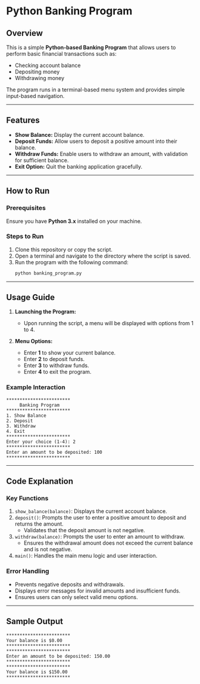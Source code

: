 # Python Banking Program

## Overview
This is a simple **Python-based Banking Program** that allows users to perform basic financial transactions such as:
- Checking account balance
- Depositing money
- Withdrawing money

The program runs in a terminal-based menu system and provides simple input-based navigation.

---
## Features
- **Show Balance:** Display the current account balance.
- **Deposit Funds:** Allow users to deposit a positive amount into their balance.
- **Withdraw Funds:** Enable users to withdraw an amount, with validation for sufficient balance.
- **Exit Option:** Quit the banking application gracefully.

---
## How to Run
### Prerequisites
Ensure you have **Python 3.x** installed on your machine.

### Steps to Run
1. Clone this repository or copy the script.
2. Open a terminal and navigate to the directory where the script is saved.
3. Run the program with the following command:
   ```bash
   python banking_program.py
   ```

---
## Usage Guide
1. **Launching the Program:**
   - Upon running the script, a menu will be displayed with options from 1 to 4.

2. **Menu Options:**
   - Enter **1** to show your current balance.
   - Enter **2** to deposit funds.
   - Enter **3** to withdraw funds.
   - Enter **4** to exit the program.

### Example Interaction
```plaintext
************************
     Banking Program    
************************
1. Show Balance
2. Deposit
3. Withdraw
4. Exit
************************
Enter your choice (1-4): 2
************************
Enter an amount to be deposited: 100
************************
```

---
## Code Explanation
### Key Functions
1. `show_balance(balance)`: Displays the current account balance.
2. `deposit()`: Prompts the user to enter a positive amount to deposit and returns the amount.
   - Validates that the deposit amount is not negative.
3. `withdraw(balance)`: Prompts the user to enter an amount to withdraw.
   - Ensures the withdrawal amount does not exceed the current balance and is not negative.
4. `main()`: Handles the main menu logic and user interaction.

### Error Handling
- Prevents negative deposits and withdrawals.
- Displays error messages for invalid amounts and insufficient funds.
- Ensures users can only select valid menu options.

---
## Sample Output
```plaintext
************************
Your balance is $0.00
************************
************************
Enter an amount to be deposited: 150.00
************************
************************
Your balance is $150.00
************************
